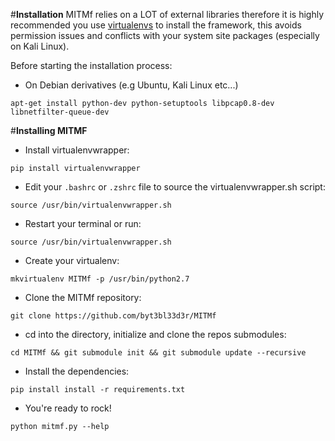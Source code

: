 #**Installation**
MITMf relies on a LOT of external libraries therefore it is highly recommended you use [virtualenvs](http://docs.python-guide.org/en/latest/dev/virtualenvs/) to install the framework, this avoids permission issues and conflicts with your system site packages (especially on Kali Linux).

Before starting the installation process:

- On Debian derivatives (e.g Ubuntu, Kali Linux etc...)

```
apt-get install python-dev python-setuptools libpcap0.8-dev libnetfilter-queue-dev
``` 

#**Installing MITMF**
- Install virtualenvwrapper: 

```
pip install virtualenvwrapper
```

- Edit your ```.bashrc``` or ```.zshrc``` file to source the virtualenvwrapper.sh script:

```
source /usr/bin/virtualenvwrapper.sh
```

- Restart your terminal or run: 

```
source /usr/bin/virtualenvwrapper.sh
```

- Create your virtualenv: 

```
mkvirtualenv MITMf -p /usr/bin/python2.7
```

- Clone the MITMf repository: 

```
git clone https://github.com/byt3bl33d3r/MITMf
```

- cd into the directory, initialize and clone the repos submodules: 

```
cd MITMf && git submodule init && git submodule update --recursive
```

-  Install the dependencies: 

```
pip install install -r requirements.txt
```

- You're ready to rock! 
```
python mitmf.py --help
```

 